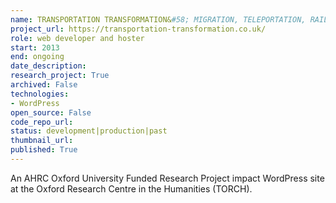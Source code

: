 ```yaml
---
name: TRANSPORTATION TRANSFORMATION&#58; MIGRATION, TELEPORTATION, RAILWAYS
project_url: https://transportation-transformation.co.uk/
role: web developer and hoster
start: 2013
end: ongoing
date_description: 
research_project: True
archived: False
technologies: 
- WordPress
open_source: False
code_repo_url: 
status: development|production|past
thumbnail_url: 
published: True
---
```

An AHRC Oxford University Funded Research Project impact WordPress site at the Oxford Research Centre in the Humanities (TORCH).

